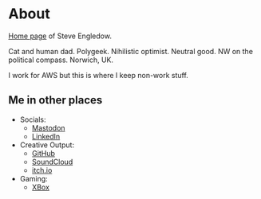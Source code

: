 #  About

[Home page](https://en.wikipedia.org/wiki/Personal_web_page) of Steve
Engledow.

Cat and human dad. Polygeek. Nihilistic optimist. Neutral good. NW on
the political compass. Norwich, UK.

I work for AWS but this is where I keep non-work stuff.

## Me in other places

* Socials:
    * [Mastodon](https://retro.pizza/@stilvoid)
    * [LinkedIn](https://www.linkedin.com/in/stilvoid/)
* Creative Output:
    * [GitHub](https://github.com/stilvoid/)
    * [SoundCloud](https://soundcloud.com/stilvoid)
    * [itch.io](https://stilvoid.itch.io/)
* Gaming:
    * [XBox](https://www.xbox.com/en-GB/play/user/Stilvoid)
